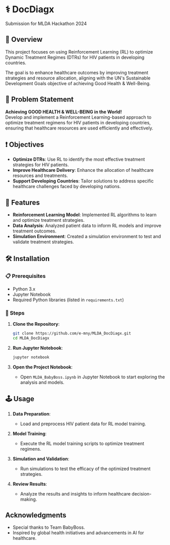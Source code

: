 # ⚕️ DocDiagx

Submission for MLDA Hackathon 2024

## 📙 Overview

This project focuses on using Reinforcement Learning (RL) to optimize Dynamic Treatment Regimes (DTRs) for HIV patients in developing countries. 

The goal is to enhance healthcare outcomes by improving treatment strategies and resource allocation, aligning with the UN's Sustainable Development Goals objective of achieving Good Health & Well-Being.

## 📌 Problem Statement

**Achieving GOOD HEALTH & WELL-BEING in the World!**  
Develop and implement a Reinforcement Learning-based approach to optimize treatment regimens for HIV patients in developing countries, ensuring that healthcare resources are used efficiently and effectively.

## ❗ Objectives

- **Optimize DTRs**: Use RL to identify the most effective treatment strategies for HIV patients.
- **Improve Healthcare Delivery**: Enhance the allocation of healthcare resources and treatments.
- **Support Developing Countries**: Tailor solutions to address specific healthcare challenges faced by developing nations.

## 💯 Features

- **Reinforcement Learning Model**: Implemented RL algorithms to learn and optimize treatment strategies.
- **Data Analysis**: Analyzed patient data to inform RL models and improve treatment outcomes.
- **Simulation Environment**: Created a simulation environment to test and validate treatment strategies.

## 🛠️ Installation

### 📋 Prerequisites

- Python 3.x
- Jupyter Notebook
- Required Python libraries (listed in `requirements.txt`)

### 📝 Steps

1. **Clone the Repository**:
    ```sh
    git clone https://github.com/e-mny/MLDA_DocDiagx.git
    cd MLDA_DocDiagx
    ```

2. **Run Jupyter Notebook**:
    ```sh
    jupyter notebook
    ```

3. **Open the Project Notebook**:
    - Open `MLDA_BabyBoss.ipynb` in Jupyter Notebook to start exploring the analysis and models.

## 🕹️ Usage

1. **Data Preparation**:
    - Load and preprocess HIV patient data for RL model training.

2. **Model Training**:
    - Execute the RL model training scripts to optimize treatment regimens.

3. **Simulation and Validation**:
    - Run simulations to test the efficacy of the optimized treatment strategies.

4. **Review Results**:
    - Analyze the results and insights to inform healthcare decision-making.

## Acknowledgments

- Special thanks to Team BabyBoss.
- Inspired by global health initiatives and advancements in AI for healthcare.


